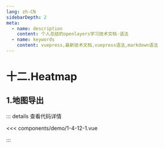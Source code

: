```yaml
---
lang: zh-CN
sidebarDepth: 2
meta:
  - name: description
    content: 个人总结的openlayers学习技术文档-语法
  - name: keywords
    content: vuepress,最新技术文档,vuepress语法,markdown语法
---
```


# 十二.Heatmap

## 1.地图导出


  <Container url="http://localhost:8090/resume/demo/?type=openlayers&name=1-4-12-1.vue" />

::: details 查看代码详情

<<< components/demo/1-4-12-1.vue

:::

